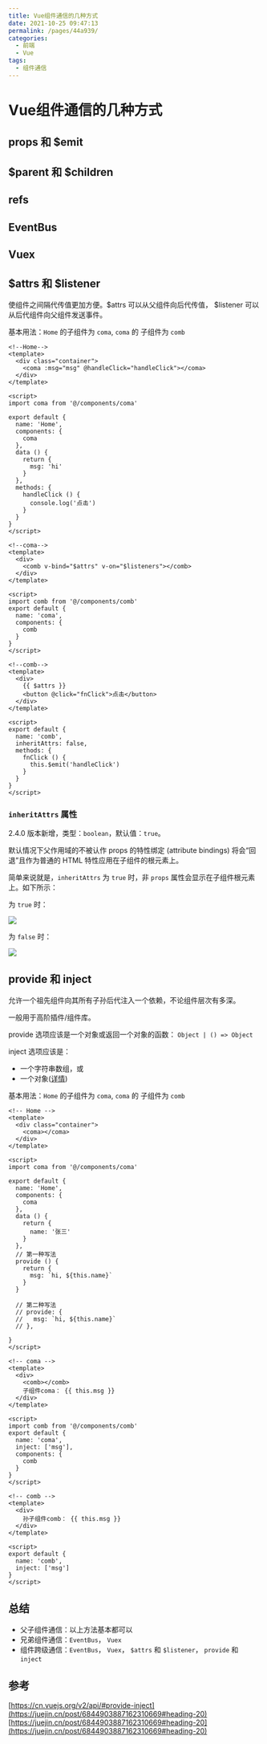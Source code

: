 ```yaml
---
title: Vue组件通信的几种方式
date: 2021-10-25 09:47:13
permalink: /pages/44a939/
categories:
  - 前端
  - Vue
tags:
  - 组件通信
---
```

# Vue组件通信的几种方式

## props 和 $emit

## $parent 和 $children

## refs

## EventBus

## Vuex

## $attrs 和 $listener
使组件之间隔代传值更加方便。$attrs 可以从父组件向后代传值， $listener 可以从后代组件向父组件发送事件。

基本用法：`Home` 的子组件为 `coma`, `coma` 的 子组件为 `comb`
```vue
<!--Home-->
<template>
  <div class="container">
    <coma :msg="msg" @handleClick="handleClick"></coma>
  </div>
</template>

<script>
import coma from '@/components/coma'

export default {
  name: 'Home',
  components: {
    coma
  },
  data () {
    return {
      msg: 'hi'
    }
  },
  methods: {
    handleClick () {
      console.log('点击')
    }
  }
}
</script>
```

```vue
<!--coma-->
<template>
  <div>
    <comb v-bind="$attrs" v-on="$listeners"></comb>
  </div>
</template>

<script>
import comb from '@/components/comb'
export default {
  name: 'coma',
  components: {
    comb
  }
}
</script>
```

```vue
<!--comb-->
<template>
  <div>
    {{ $attrs }}
    <button @click="fnClick">点击</button>
  </div>
</template>

<script>
export default {
  name: 'comb',
  inheritAttrs: false,
  methods: {
    fnClick () {
      this.$emit('handleClick')
    }
  }
}
</script>
```

### `inheritAttrs` 属性
2.4.0 版本新增，类型：`boolean`，默认值：`true`。

默认情况下父作用域的不被认作 props 的特性绑定 (attribute bindings) 将会“回退”且作为普通的 HTML 特性应用在子组件的根元素上。

简单来说就是，`inheritAttrs` 为 `true` 时，非 `props` 属性会显示在子组件根元素上。如下所示：


为 `true` 时：

![](https://cdn.jsdelivr.net/gh/Lovelesss/image-store/blog/202110251118709.png)

为 `false` 时：

![](https://cdn.jsdelivr.net/gh/Lovelesss/image-store/blog/202110251119508.png)

## provide 和 inject
允许一个祖先组件向其所有子孙后代注入一个依赖，不论组件层次有多深。

一般用于高阶插件/组件库。

provide 选项应该是一个对象或返回一个对象的函数： `Object | () => Object`

inject 选项应该是：
- 一个字符串数组，或
- 一个对象([详情](https://cn.vuejs.org/v2/api/#provide-inject))

基本用法：`Home` 的子组件为 `coma`, `coma` 的 子组件为 `comb`
```vue
<!-- Home -->
<template>
  <div class="container">
    <coma></coma>
  </div>
</template>

<script>
import coma from '@/components/coma'

export default {
  name: 'Home',
  components: {
    coma
  },
  data () {
    return {
      name: '张三'
    }
  },
  // 第一种写法
  provide () {
    return {
      msg: `hi, ${this.name}`
    }
  }

  // 第二种写法
  // provide: {
  //   msg: `hi, ${this.name}`
  // },

}
</script>
```

```vue
<!-- coma -->
<template>
  <div>
    <comb></comb>
    子组件coma： {{ this.msg }}
  </div>
</template>

<script>
import comb from '@/components/comb'
export default {
  name: 'coma',
  inject: ['msg'],
  components: {
    comb
  }
}
</script>
```

```vue
<!-- comb -->
<template>
  <div>
    孙子组件comb： {{ this.msg }}
  </div>
</template>

<script>
export default {
  name: 'comb',
  inject: ['msg']
}
</script>

```

## 总结
- 父子组件通信：以上方法基本都可以
- 兄弟组件通信：`EventBus`， `Vuex`
- 组件跨级通信：`EventBus`， `Vuex`， `$attrs` 和 `$listener`， `provide` 和 `inject`


## 参考
[https://cn.vuejs.org/v2/api/#provide-inject](https://juejin.cn/post/6844903887162310669#heading-20)
[https://juejin.cn/post/6844903887162310669#heading-20](https://juejin.cn/post/6844903887162310669#heading-20)
